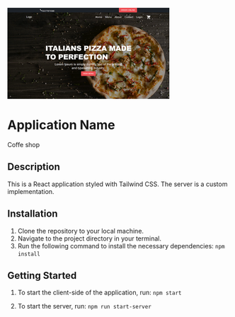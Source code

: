 ![fastFood image](./src/img/fastfood.png)

# Application Name

Coffe shop

## Description

This is a React application styled with Tailwind CSS. The server is a custom implementation.

## Installation

1. Clone the repository to your local machine.
2. Navigate to the project directory in your terminal.
3. Run the following command to install the necessary dependencies: `npm install`

## Getting Started

1. To start the client-side of the application, run:
   `npm start`

2. To start the server, run: `npm run start-server`
